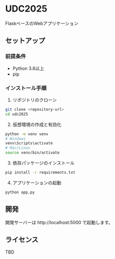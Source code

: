 # UDC2025

FlaskベースのWebアプリケーション

## セットアップ

### 前提条件
- Python 3.8以上
- pip

### インストール手順

1. リポジトリのクローン
```bash
git clone <repository-url>
cd udc2025
```

2. 仮想環境の作成と有効化
```bash
python -m venv venv
# Windows
venv\Scripts\activate
# Mac/Linux
source venv/bin/activate
```

3. 依存パッケージのインストール
```bash
pip install -r requirements.txt
```

4. アプリケーションの起動
```bash
python app.py
```

## 開発

開発サーバーは http://localhost:5000 で起動します。

## ライセンス

TBD
